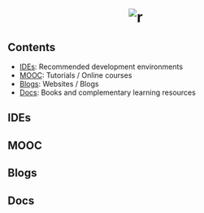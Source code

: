 <h1 align="center">
	<img src="https://media.licdn.com/mpr/mpr/shrinknp_400_400/AAEAAQAAAAAAAAOhAAAAJDg2NGU4NjNkLWNiMzgtNDVhZi04ZjljLTAyN2YwNTRjN2EwZQ.png" alt="r">
	<br>
</h1>

## Contents
- [IDEs](#ides): Recommended development environments
- [MOOC](#mooc): Tutorials / Online courses
- [Blogs](#blogs): Websites / Blogs
- [Docs](#docs): Books and complementary learning resources

## IDEs


## MOOC


## Blogs


## Docs
